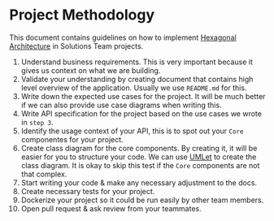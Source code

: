 # Project Methodology

This document contains guidelines on how to implement [Hexagonal Architecture](../reference/hex-architecture.md) in Solutions Team projects.

1. Understand business requirements. This is very important because it gives us context on what we are building.
2. Validate your understanding by creating document that contains high level overview of the application. Usually we use `README.md` for this.
3. Write down the expected use cases for the project. It will be much better if we can also provide use case diagrams when writing this.
4. Write API specification for the project based on the use cases we wrote in `step 3`.
5. Identify the usage context of your API, this is to spot out your `Core` componentes for your project.
6. Create class diagram for the core components. By creating it, it will be easier for you to structure your code. We can use [UMLet](https://www.umlet.com/) to create the class diagram. It is okay to skip this test if the `Core` components are not that complex.
7. Start writing your code & make any necessary adjustment to the docs.
8. Create necessary tests for your project.
9. Dockerize your project so it could be run easily by other team members.
10. Open pull request & ask review from your teammates.